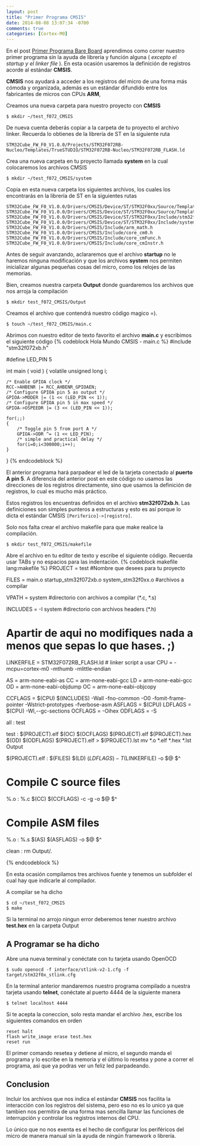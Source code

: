 ```yaml
---
layout: post
title: "Primer Programa CMSIS"
date: 2014-08-08 13:07:34 -0700
comments: true
categories: [Cortex-M0]
---
```


En el post [Primer Programa Bare Board]() aprendimos como correr nuestro primer programa sin la ayuda de libreria y función alguna ( _excepto el startup y el linker file_ ). En esta ocasión usaremos la definición de registros acorde al estándar **CMSIS**.

**CMSIS** nos ayudará a acceder a los registros del micro de una forma más cómoda y organizada, además es un estándar difundido entre los fabricantes de micros con CPUs **ARM**,

Creamos una nueva carpeta para nuestro proyecto con **CMSIS**
```
$ mkdir ~/test_f072_CMSIS
```

De nueva cuenta deberás copiar a la carpeta de tu proyecto el archivo linker. Recuerda lo obtienes de la librería de ST en la siguiente ruta
```
STM32Cube_FW_F0_V1.0.0/Projects/STM32F072RB-Nucleo/Templates/TrueSTUDIO/STM32F072RB-Nucleo/STM32F072RB_FLASH.ld
```
<!--more-->
Crea una nueva carpeta en tu proyecto llamada **system** en la cual colocaremos los archivos CMSIS
```
$ mkdir ~/test_f072_CMSIS/system
```

Copia en esta nueva carpeta los siguientes archivos, los cuales los encontrarás en la librería de ST en la siguientes rutas
```
STM32Cube_FW_F0_V1.0.0/Drivers/CMSIS/Device/ST/STM32F0xx/Source/Templates/gcc/startup_stm32f072xb.s
STM32Cube_FW_F0_V1.0.0/Drivers/CMSIS/Device/ST/STM32F0xx/Source/Templates/system_stm32f0xx.c
STM32Cube_FW_F0_V1.0.0/Drivers/CMSIS/Device/ST/STM32F0xx/Include/stm32f072xb.h
STM32Cube_FW_F0_V1.0.0/Drivers/CMSIS/Device/ST/STM32F0xx/Include/system_stm32f0xx.h
STM32Cube_FW_F0_V1.0.0/Drivers/CMSIS/Include/arm_math.h
STM32Cube_FW_F0_V1.0.0/Drivers/CMSIS/Include/core_cm0.h
STM32Cube_FW_F0_V1.0.0/Drivers/CMSIS/Include/core_cmFunc.h
STM32Cube_FW_F0_V1.0.0/Drivers/CMSIS/Include/core_cmInstr.h
```

Antes de seguir avanzando, aclararemos que el archivo **startup** no le haremos ninguna modificación y que los archivos **system** nos permiten inicializar algunas pequeñas cosas del micro, como los relojes de las memorias.

Bien, creamos nuestra carpeta **Output** donde guardaremos los archivos que nos arroja la compilación
```
$ mkdir test_f072_CMSIS/Output
```

Creamos el archivo que contendrá nuestro código magico =).
```
$ touch ~/test_f072_CMSIS/main.c
```

Abrimos con nuestro editor de texto favorito el archivo **main.c** y escribimos el siguiente código
{% codeblock Hola Mundo CMSIS - main.c %}
#include "stm32f072xb.h"

#define LED_PIN 5

int main ( void )
{
    volatile unsigned long i;
    
    /* Enable GPIOA clock */
    RCC->AHBENR |= RCC_AHBENR_GPIOAEN;
    /* Configure GPIOA pin 5 as output */
    GPIOA->MODER |= (1 << (LED_PIN << 1));
    /* Configure GPIOA pin 5 in max speed */
    GPIOA->OSPEEDR |= (3 << (LED_PIN << 1));

    for(;;)
    {
        /* Toggle pin 5 from port A */
        GPIOA->ODR ^= (1 << LED_PIN);
        /* simple and practical delay */
        for(i=0;i<300000;i++);
    }
}
{% endcodeblock %}

El anterior programa hará parpadear el led de la tarjeta conectado al **puerto A pin 5**. A diferencia del anterior post en este código no usamos las direcciones de los registros directamente, sino que usamos la definición de registros, lo cual es mucho más práctico.

Estos registros los encuentras definidos en el archivo **stm32f072xb.h**. Las definiciones son simples punteros a estructuras y esto es así porque lo dicta el estándar CMSIS `[Periferico]->[registro]`.

Solo nos falta crear el archivo makefile para que make realice la compilación.
```
$ mkdir test_f072_CMSIS/makefile
```

Abre el archivo en tu editor de texto y escribe el siguiente código. Recuerda usar TABs y no espacios para las indentación.
{% codeblock makefile lang:makefile %}
PROJECT = test  #Nombre que desees para tu proyecto

FILES = main.o startup_stm32f072xb.o system_stm32f0xx.o #archivos a compilar

VPATH = system #directorio con archivos a compilar (*.c, *.s)

INCLUDES = -I system #directorio con archivos headers (*.h)

# Apartir de aqui no modifiques nada a menos que sepas lo que hases. ;)
LINKERFILE = STM32F072RB_FLASH.ld # linker script a usar
CPU = -mcpu=cortex-m0 -mthumb -mlittle-endian

AS = arm-none-eabi-as
CC = arm-none-eabi-gcc
LD = arm-none-eabi-gcc
OD = arm-none-eabi-objdump
OC = arm-none-eabi-objcopy

CCFLAGS = $(CPU) $(INCLUDES) -Wall -fno-common -O0 -fomit-frame-pointer -Wstrict-prototypes -fverbose-asm
ASFLAGS = $(CPU)
LDFLAGS = $(CPU) -Wl,--gc-sections
OCFLAGS = -Oihex
ODFLAGS = -S

all : test

test : $(PROJECT).elf
    $(OC) $(OCFLAGS) $(PROJECT).elf $(PROJECT).hex
    $(OD) $(ODFLAGS) $(PROJECT).elf > $(PROJECT).lst
    mv *.o *.elf *.hex *.lst Output

$(PROJECT).elf : $(FILES)
    $(LD) $(LDFLAGS) -T$(LINKERFILE) -o $@ $^

# Compile C source files
%.o : %.c
    $(CC) $(CCFLAGS) -c -g -o $@ $^

# Compile ASM files
%.o : %.s
    $(AS) $(ASFLAGS) -o $@ $^

clean :
    rm Output/*.*

{% endcodeblock %}

En esta ocasión compilamos tres archivos fuente y tenemos un subfolder el cual hay que indicarle al compilador.

A compilar se ha dicho
```
$ cd ~/test_f072_CMSIS
$ make
```

Si la terminal no arrojo ningun error deberemos tener nuestro archivo **test.hex** en la carpeta Output

A Programar se ha dicho
----------------------

Abre una nueva terminal y conéctate con tu tarjeta usando OpenOCD
```
$ sudo openocd -f interface/stlink-v2-1.cfg -f target/stm32f0x_stlink.cfg
```

En la terminal anterior mandaremos nuestro programa compilado a nuestra tarjeta usando **telnet**, conéctate al puerto 4444 de la siguiente manera
```
$ telnet localhost 4444
```

Si te acepta la coneccion, solo resta mandar el archivo .hex, escribe los siguientes comandos en orden
```
reset halt
flash write_image erase test.hex
reset run
```

El primer comando resetea y detiene al micro, el segundo manda el programa y lo escribe en la memoria y el último lo resetea y pone a correr el programa, asi que ya podras ver un feliz led parpadeando.

Conclusion
----------

Incluir los archivos que nos indica el estándar **CMSIS** nos facilita la interacción con los registros del sistema, pero eso no es lo unico ya que tambien nos permitira de una forma mas sencilla llamar las funciones de interrupción y controlar los registros internos del CPU.

Lo único que no nos exenta es el hecho de configurar los periféricos del micro de manera manual sin la ayuda de ningún framework o librería.


